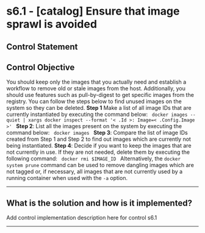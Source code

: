 # s6.1 - \[catalog\] Ensure that image sprawl is avoided

## Control Statement

## Control Objective

You should keep only the images that you actually need and establish a workflow to remove old or stale images from the host. Additionally, you should use features such as pull-by-digest to get specific images from the registry.    You can follow the steps below to find unused images on the system so they can be deleted.    **Step 1** Make a list of all image IDs that are currently instantiated by executing the command below:    ```  docker images --quiet | xargs docker inspect --format '< .Id >: Image=< .Config.Image >'  ```    **Step 2**: List all the images present on the system by executing the command below:  ```  docker images  ```    **Step 3**: Compare the list of image IDs created from Step 1 and Step 2 to find out images which are currently not being instantiated.    **Step 4**: Decide if you want to keep the images that are not currently in use. If they are not needed, delete them by executing the following command:  ```  docker rmi $IMAGE_ID  ```    Alternatively, the `docker system prune` command can be used to remove dangling images which are not tagged or, if necessary, all images that are not currently used by a running container when used with the `-a` option.

______________________________________________________________________

## What is the solution and how is it implemented?

Add control implementation description here for control s6.1

______________________________________________________________________
